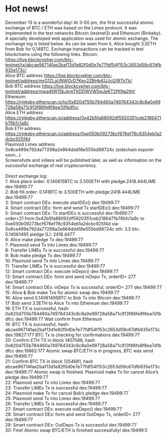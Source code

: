 # Hot news!
December 13 is a wonderful day! At 3-00 pm, the first successful atomic exchange of BTC / ETH was based on the Limex protocol.
It was implemented in the test networks Bitcoin (testnet3) and Ethereum (Rinkeby). A specially developed web application was used for atomic exchange.
The exchange log is listed below. As can be seen from it, Alice bought 3,5ETH from Bob for 0,14BTC. 
Exchange transactions can be tracked in test blockchains using the following links.
Bitcoin:
https://live.blockcypher.com/btc-testnet/tx/abcae96714fae2baf13d1e82f0d0e7e77fdf54f153c2653d59c67dfb935e173c/<br>
Alice BTC address https://live.blockcypher.com/btc-testnet/address/mrG1ZLaUNWGrD7Kpy2ZBHbA1JJcQ1RTkTk/<br>
Bob BTC address https://live.blockcypher.com/btc-testnet/address/mwa4tW15bJereTKDDWVW5wJeKT2fKNa2tH/<br>
Ethereum:
https://rinkeby.etherscan.io/tx/0x820d755b784460a749764343c8c8a0e99728a58a71c913f86fe8f8ea7d1bdfcc <br>
Alice ETH address https://rinkeby.etherscan.io/address/0x42b5fa88092df5920351ceb2186471b76b1c1a6c<br>
Bob ETH address https://rinkeby.etherscan.io/address/0xe050b09273bcf676ef76c9354eb1a2dcbc925f4d<br>
Plasmoid Limex address 0x8ce499e792da77298a2e864ddd16e555bd98724c (sidechain exporer soon...)<br>
Screenshots and videos will be published later, as well as information on the successful exchange of real cryptocurrency.<br><br>
Direct exchange log:<br>
1: Alice place order: 0.140615BTC to  3.500ETH with pledge:2418.444LIME	dex:19499:77<br>
2: Bob fill order: 0.141BTC to  3.500ETH with pledge:2418.444LIME	dex:19499:77<br>
3: Smart contract DEx: execute startDEx()	dex:19499:77<br>
4: Smart contract DEx: form and send Tx startDEx()	dex:19499:77<br>
5: Smart contract DEx: Tx startDEx is successful	dex:19499:77<br>
order=21 from 0x42b5fa88092df5920351ceb2186471b76b1c1a6c to 0xe050b09273bcf676ef76c9354eb1a2dcbc925f4d via: 0x8ce499e792da77298a2e864ddd16e555bd98724c eth: 3.5 btc: 0.14061495 pledge (L): 2418.4477<br>
6: Alice make pledge Tx	dex:19499:77<br>
7: Plasmoid send Tx into Limex	dex:19499:77<br>
8: Transfer LIMEs Tx is successful		dex:19499:77<br>
9: Bob make pledge Tx	dex:19499:77<br>
10: Plasmoid send Tx into Limex	dex:19499:77<br>
11: Transfer LIMEs Tx is successful	dex:19499:77<br>
12: Smart contract DEx: execute inDepo()	dex:19499:77<br>
13: Smart contract DEx: form and send inDepo Tx, orderID= 277	dex:19499:77<br>
14: Smart contract DEx: inDepo Tx is successful, orderID= 277	dex:19499:77<br>
15: Alice & Bob make Txs for atomic swap		dex:19499:77<br>
16: Alice send 0.14061495BTC to Bob Tx into Bitcoin	dex:19499:77<br>
17: Bob send 3.5ETH to Alice Tx into Ethereum	dex:19499:77<br>
18: ETH TX is successful, hash: 0x820d755b784460a749764343c8c8a0e99728a58a71c913f86fe8f8ea7d1bdfcc	dex:19499:77
Wait confirm from Ethereum<br>
19: BTC TX is successful, hash: abcae96714fae2baf13d1e82f0d0e7e77fdf54f153c2653d59c67dfb935e173c	dex:19827:177
BTC Tx is checking for confirmations	dex:19499:77<br>
20: Confirm ETH TX in block 1407586, hash 0x820d755b784460a749764343c8c8a0e99728a58a71c913f86fe8f8ea7d1bdfcc	dex:19862:177
Atomic swap BTC/ETH is in progress, BTC was send 	dex:19499:77<br>
21: Confirm BTC TX in block 1254681, hash abcae96714fae2baf13d1e82f0d0e7e77fdf54f153c2653d59c67dfb935e173c	dex:19499:77
Atomic swap is finished. Plasmoid make Tx for cancel Alice’s pledge	dex:19499:77<br>
22: Plasmoid send Tx into Limex	dex:19499:77<br>
23: Transfer LIMEs Tx is successful	dex:19499:77<br>
24: Plasmoid make Tx for cancel Bob’s pledge	dex:19499:77<br>
25: Plasmoid send Tx into Limex	dex:19499:77<br>
26: Transfer LIMEs Tx is successful	dex:19499:77<br>
27: Smart contract DEx: execute outDepo()		dex:19499:77<br>
28: Smart contract DEx: form and send OutDepo Tx, orderID= 277 	dex:19499:77<br>
29: Smart contract DEx: OutDepo Tx is successful	dex:19499:77<br>
30: Fine! Atomic swap BTC/ETH is finished successfully!		dex:19499:5<br>

